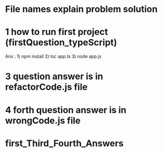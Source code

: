 
# File names explain problem solution 

# 1 how to run first project (firstQuestion_typeScript)

Ans :   1) npm install
        2) tsc app.ts
        3) node app.js


# 3 question answer is in refactorCode.js file

# 4 forth question answer is in wrongCode.js file
# first_Third_Fourth_Answers
